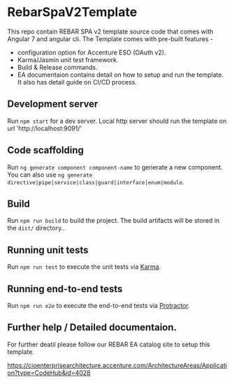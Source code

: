# RebarSpaV2Template

This repo contain REBAR SPA v2 template source code that comes with Angular 7 and angular cli. The Template comes with pre-built features -
-  configuration option for Accenture ESO (OAuth v2).
-  Karma/Jasmin unit test framework.
- Build & Release commands.
- EA documentaion contains detail on how to setup and run the template. It also has detail guide on CI/CD process.

## Development server

Run `npm start` for a dev server. Local http server should run the template on url 'http://localhost:9091/'

## Code scaffolding

Run `ng generate component component-name` to generate a new component. You can also use `ng generate directive|pipe|service|class|guard|interface|enum|module`.

## Build

Run `npm run build` to build the project. The build artifacts will be stored in the `dist/` directory..

## Running unit tests

Run `npm run test` to execute the unit tests via [Karma](https://karma-runner.github.io).

## Running end-to-end tests

Run `npm run e2e` to execute the end-to-end tests via [Protractor](http://www.protractortest.org/).

## Further help / Detailed documentaion.

For further deatil please follow our REBAR EA catalog site to setup this template.

https://cioenterprisearchitecture.accenture.com/ArchitectureAreas/Application?type=CodeHub&id=4028



